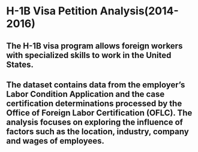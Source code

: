 # H-1B Visa Petition Analysis(2014-2016)

## The H-1B visa program allows foreign workers with specialized skills to work in the United States. 

## The dataset contains data from the employer’s Labor Condition Application and the case certification determinations processed by the Office of Foreign Labor Certification (OFLC). The analysis focuses on exploring the influence of factors such as the location, industry, company and wages of employees.
